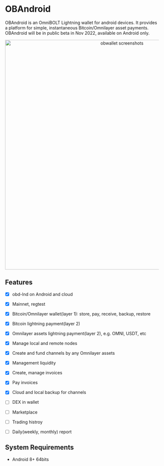 # OBAndroid


OBAndroid is an OmniBOLT Lightning wallet for android devices. It provides a platform for simple, instantaneous Bitcoin/Omnilayer asset payments. OBAndroid will be in public beta in Nov 2022, available on Android only.  

<p align="center">
  <img width="750" alt="obwallet screenshots" src="https://github.com/omnilaboratory/obd/blob/master/docs/prototype/obwalletscreenshots.png">
</p>

## Features

- [x] obd-lnd on Android and cloud  
- [x] Mainnet, regtest
- [x] Bitcoin/Omnilayer wallet(layer 1): store, pay, receive, backup, restore  
- [x] Bitcoin lightning payment(layer 2)  
- [x] Omnilayer assets lightning payment(layer 2), e.g. OMNI, USDT, etc  
- [x] Manage local and remote nodes
- [x] Create and fund channels by any Omnilayer assets
- [x] Management liquidity   
- [x] Create, manage invoices  
- [x] Pay invoices  
- [x] Cloud and local backup for channels  

- [ ] DEX in wallet
- [ ] Marketplace
- [ ] Trading histroy
- [ ] Daily(weekly, monthly) report

## System Requirements

* Android 8+ 64bits




